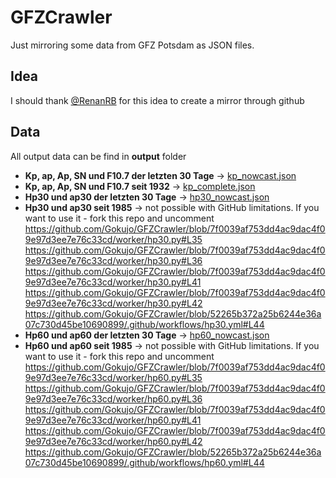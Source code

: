 ﻿# GFZCrawler

Just mirroring some data from GFZ Potsdam as JSON files.

## Idea

I should thank [@RenanRB](https://github.com/RenanRB/KPIndex) for this idea to create a mirror through github

## Data

All output data can be find in **output** folder

- **Kp, ap, Ap, SN und F10.7 der letzten 30 Tage** -> [kp_nowcast.json](https://github.com/Gokujo/GFZCrawler/blob/main/output/kp_nowcast.json)
- **Kp, ap, Ap, SN und F10.7 seit 1932** -> [kp_complete.json](https://github.com/Gokujo/GFZCrawler/blob/main/output/kp_complete.json)
- **Hp30 und ap30 der letzten 30 Tage** -> [hp30_nowcast.json](https://github.com/Gokujo/GFZCrawler/blob/main/output/hp30_nowcast.json)
- **Hp30 und ap30 seit 1985** -> not possible with GitHub limitations. If you want to use it - fork this repo and uncomment https://github.com/Gokujo/GFZCrawler/blob/7f0039af753dd4ac9dac4f09e97d3ee7e76c33cd/worker/hp30.py#L35 https://github.com/Gokujo/GFZCrawler/blob/7f0039af753dd4ac9dac4f09e97d3ee7e76c33cd/worker/hp30.py#L36 https://github.com/Gokujo/GFZCrawler/blob/7f0039af753dd4ac9dac4f09e97d3ee7e76c33cd/worker/hp30.py#L41 https://github.com/Gokujo/GFZCrawler/blob/7f0039af753dd4ac9dac4f09e97d3ee7e76c33cd/worker/hp30.py#L42 https://github.com/Gokujo/GFZCrawler/blob/52265b372a25b6244e36a07c730d45be10690899/.github/workflows/hp30.yml#L44
- **Hp60 und ap60 der letzten 30 Tage** -> [hp60_nowcast.json](https://github.com/Gokujo/GFZCrawler/blob/main/output/hp60_nowcast.json)
- **Hp60 und ap60 seit 1985** -> not possible with GitHub limitations. If you want to use it - fork this repo and uncomment https://github.com/Gokujo/GFZCrawler/blob/7f0039af753dd4ac9dac4f09e97d3ee7e76c33cd/worker/hp60.py#L35 https://github.com/Gokujo/GFZCrawler/blob/7f0039af753dd4ac9dac4f09e97d3ee7e76c33cd/worker/hp60.py#L36 https://github.com/Gokujo/GFZCrawler/blob/7f0039af753dd4ac9dac4f09e97d3ee7e76c33cd/worker/hp60.py#L41 https://github.com/Gokujo/GFZCrawler/blob/7f0039af753dd4ac9dac4f09e97d3ee7e76c33cd/worker/hp60.py#L42 https://github.com/Gokujo/GFZCrawler/blob/52265b372a25b6244e36a07c730d45be10690899/.github/workflows/hp60.yml#L44
